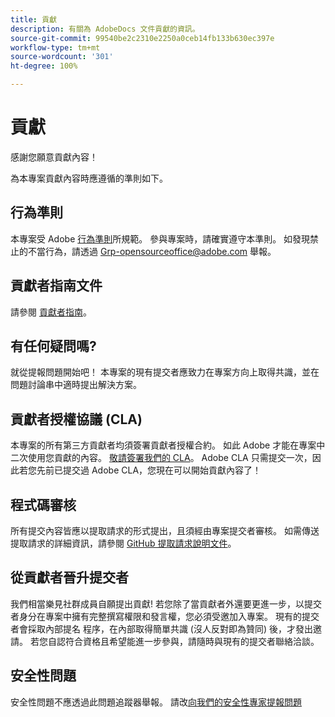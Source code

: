 ```yaml
---
title: 貢獻
description: 有關為 AdobeDocs 文件貢獻的資訊。
source-git-commit: 99540be2c2310e2250a0ceb14fb133b630ec397e
workflow-type: tm+mt
source-wordcount: '301'
ht-degree: 100%

---
```


# 貢獻

感謝您願意貢獻內容！

為本專案貢獻內容時應遵循的準則如下。

## 行為準則

本專案受 Adobe [行為準則](code-of-conduct.md)所規範。 參與專案時，請確實遵守本準則。 如發現禁止的不當行為，請透過 [Grp-opensourceoffice@adobe.com](mailto:Grp-opensourceoffice@adobe.com) 舉報。

## 貢獻者指南文件

請參閱 [貢獻者指南](https://experienceleague.adobe.com/docs/contributor/contributor-guide/introduction.html?lang=zh-Hant)。

## 有任何疑問嗎?

就從提報問題開始吧！ 本專案的現有提交者應致力在專案方向上取得共識，並在問題討論串中適時提出解決方案。

## 貢獻者授權協議 (CLA)

本專案的所有第三方貢獻者均須簽署貢獻者授權合約。 如此 Adobe 才能在專案中二次使用您貢獻的內容。 [敬請簽署我們的 CLA](http://opensource.adobe.com/cla.html)。 Adobe CLA
只需提交一次，因此若您先前已提交過 Adobe CLA，您現在可以開始貢獻內容了！

## 程式碼審核

所有提交內容皆應以提取請求的形式提出，且須經由專案提交者審核。 如需傳送提取請求的詳細資訊，請參閱 [GitHub 提取請求說明文件](https://help.github.com/articles/about-pull-requests/)。

<!--
Lastly, please follow the [pull request template](PULL_REQUEST_TEMPLATE.md) when
submitting a pull request!
-->

## 從貢獻者晉升提交者

我們相當樂見社群成員自願提出貢獻! 若您除了當貢獻者外還要更進一步，以提交者身分在專案中擁有完整撰寫權限和發言權，您必須受邀加入專案。 現有的提交者會採取內部提名
程序，在內部取得簡單共識 (沒人反對即為贊同) 後，才發出邀請。 若您自認符合資格且希望能進一步參與，請隨時與現有的提交者聯絡洽談。

## 安全性問題

安全性問題不應透過此問題追蹤器舉報。 請改[向我們的安全性專家提報問題](https://helpx.adobe.com/tw/security/alertus.html)
